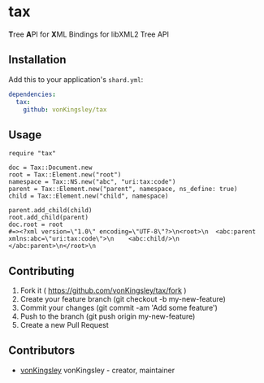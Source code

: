 # tax
**T**ree **A**PI for **X**ML
Bindings for libXML2 Tree API


## Installation

Add this to your application's `shard.yml`:

```yaml
dependencies:
  tax:
    github: vonKingsley/tax
```


## Usage


```crystal
require "tax"
```

```crystal
doc = Tax::Document.new
root = Tax::Element.new("root")
namespace = Tax::NS.new("abc", "uri:tax:code")
parent = Tax::Element.new("parent", namespace, ns_define: true) 
child = Tax::Element.new("child", namespace)

parent.add_child(child)
root.add_child(parent)
doc.root = root
#=><?xml version=\"1.0\" encoding=\"UTF-8\"?>\n<root>\n  <abc:parent xmlns:abc=\"uri:tax:code\">\n    <abc:child/>\n  </abc:parent>\n</root>\n
```


## Contributing

1. Fork it ( https://github.com/vonKingsley/tax/fork )
2. Create your feature branch (git checkout -b my-new-feature)
3. Commit your changes (git commit -am 'Add some feature')
4. Push to the branch (git push origin my-new-feature)
5. Create a new Pull Request

## Contributors

- [vonKingsley](https://github.com/vonKingsley) vonKingsley - creator, maintainer
